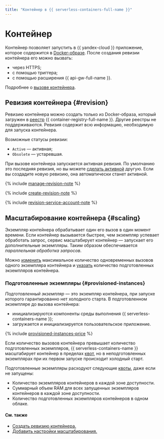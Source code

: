 ```yaml
---
title: "Контейнер в {{ serverless-containers-full-name }}"
---
```


# Контейнер

Контейнер позволяет запустить в {{ yandex-cloud }} приложение, которое содержится в [Docker-образе](../../container-registry/concepts/docker-image.md). После создания ревизии контейнера его можно вызвать:
* через HTTPS;
* с помощью триггера;
* с помощью расширения {{ api-gw-full-name }}.

Подробнее о [вызове контейнера](./invoke.md).

## Ревизия контейнера {#revision}

Ревизию контейнера можно создать только из Docker-образа, который загружен в [реестр](../../container-registry/concepts/registry) {{ container-registry-full-name }}. Другие реестры не поддерживаются. Ревизия содержит всю информацию, необходимую для запуска контейнера.

Возможные статусы ревизии:
* `Active` — активная;
* `Obsolete` — устаревшая.

При вызове контейнера запускается активная ревизия. По умолчанию это последняя ревизия, но вы можете [сделать активной](../operations/activate-revision.md) другую. Если вы создадите новую ревизию, она автоматически станет активной.

{% include [manage-revision-note](../../_includes/serverless-containers/manage-revision-note.md) %}

{% include [create-revision-note](../../_includes/serverless-containers/create-revision-note.md) %}

{% include [revision-service-account-note](../../_includes/serverless-containers/revision-service-account-note.md) %}

## Масштабирование контейнера {#scaling}

Экземпляр контейнера обрабатывает один его вызов в один момент времени. Если контейнер вызывается быстрее, чем экземпляр успевает обработать запрос, сервис масштабирует контейнер — запускает его дополнительные экземпляры. Таким образом обеспечивается _параллельная обработка запросов_.


Можно [изменить](../operations/manage-revision.md#create) максимальное количество одновременных вызовов одного экземпляра контейнера и [указать](../operations/scaling-settings-add.md) количество подготовленных экземпляров контейнера.




### Подготовленные экземпляры {#provisioned-instances}

_Подготовленный экземпляр_ — это экземпляр контейнера, при запуске которого гарантированно нет холодного старта. В подготовленном экземпляре до вызова контейнера:
* инициализируются компоненты среды выполнения {{ serverless-containers-name }};
* загружается и инициализируется пользовательское приложение.

{% include [provisioned-instances-price](../../_includes/serverless-containers/provisioned-instances-price.md) %}

Если количество вызовов контейнера превышает количество подготовленных экземпляров, {{ serverless-containers-name }} масштабирует контейнер в пределах [квот](limits.md#functions-quotas), но в неподготовленных экземплярах при их первом запуске происходит холодный старт.

Подготовленные экземпляры расходуют следующие [квоты](limits.md), даже если не запущены:
* Количество экземпляров контейнеров в каждой зоне доступности.
* Суммарный объем RAM для всех запущенных экземпляров контейнеров в каждой зоне доступности.	
* Количество подготовленных экземпляров контейнеров в одном облаке.



#### См. также

* [Создать ревизию контейнера.](../operations/manage-revision.md#create)
* [Добавить настройки масштабирования.](../operations/scaling-settings-add.md)


